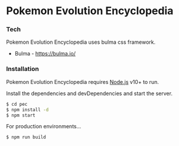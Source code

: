 # Pokemon Evolution Encyclopedia

### Tech

Pokemon Evolution Encyclopedia uses bulma css framework.
* Bulma - https://bulma.io/

### Installation

Pokemon Evolution Encyclopedia requires [Node.js](https://nodejs.org/) v10+ to run.

Install the dependencies and devDependencies and start the server.

```sh
$ cd pec
$ npm install -d
$ npm start
```

For production environments...

```sh
$ npm run build
```
